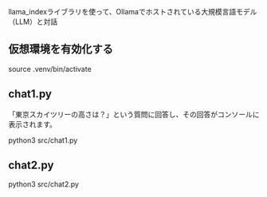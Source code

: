 llama_indexライブラリを使って、Ollamaでホストされている大規模言語モデル（LLM）と対話


## 仮想環境を有効化する
source .venv/bin/activate

## chat1.py

「東京スカイツリーの高さは？」という質問に回答し、その回答がコンソールに表示されます。

python3 src/chat1.py



## chat2.py

python3 src/chat2.py
